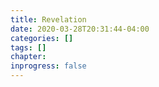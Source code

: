 ```yaml
---
title: Revelation
date: 2020-03-28T20:31:44-04:00
categories: []
tags: []
chapter: 
inprogress: false
---
```


